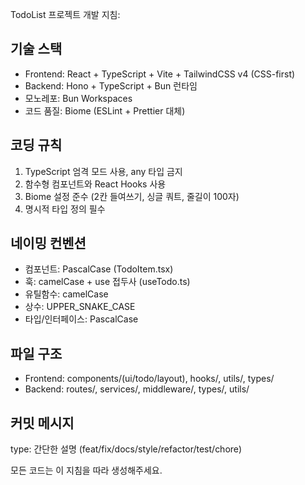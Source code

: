 TodoList 프로젝트 개발 지침:

## 기술 스택
- Frontend: React + TypeScript + Vite + TailwindCSS v4 (CSS-first)
- Backend: Hono + TypeScript + Bun 런타임
- 모노레포: Bun Workspaces
- 코드 품질: Biome (ESLint + Prettier 대체)

## 코딩 규칙
1. TypeScript 엄격 모드 사용, any 타입 금지
2. 함수형 컴포넌트와 React Hooks 사용
3. Biome 설정 준수 (2칸 들여쓰기, 싱글 쿼트, 줄길이 100자)
4. 명시적 타입 정의 필수

## 네이밍 컨벤션
- 컴포넌트: PascalCase (TodoItem.tsx)
- 훅: camelCase + use 접두사 (useTodo.ts)
- 유틸함수: camelCase
- 상수: UPPER_SNAKE_CASE
- 타입/인터페이스: PascalCase

## 파일 구조
- Frontend: components/(ui/todo/layout), hooks/, utils/, types/
- Backend: routes/, services/, middleware/, types/, utils/

## 커밋 메시지
type: 간단한 설명 (feat/fix/docs/style/refactor/test/chore)

모든 코드는 이 지침을 따라 생성해주세요.
